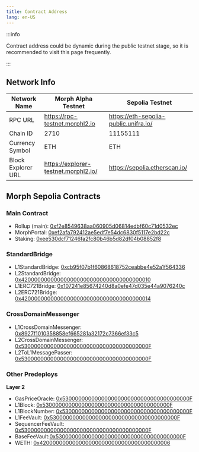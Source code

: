```yaml
---
title: Contract Address
lang: en-US
---
```


:::info

Contract address could be dynamic during the public testnet stage, so it is recommended to visit this page frequently.

:::

## Network Info

| Network Name | Morph Alpha Testnet | Sepolia Testnet |
| --- | --- | --- |
| RPC URL | https://rpc-testnet.morphl2.io | https://eth-sepolia-public.unifra.io/ |
| Chain ID | 2710 | 11155111 |
| Currency Symbol | ETH | ETH |
| Block Explorer URL | https://explorer-testnet.morphl2.io/ | https://sepolia.etherscan.io/ |

## Morph Sepolia Contracts

### Main Contract

- Rollup (main): [0xf2e8549638aa060905d06814edbf60c71d0532ec](https://sepolia.etherscan.io/address/0xf2e8549638aa060905d06814edbf60c71d0532ec)
- MorphPortal: [0xef2afa792412ae5edf7e54dc6830f5117e2bd22c](https://sepolia.etherscan.io/address/0xef2afa792412ae5edf7e54dc6830f5117e2bd22c)
- Staking: [0xee530dcf71246fa2fc80b46b5d82df04b08852f8](https://sepolia.etherscan.io/address/0xee530dcf71246fa2fc80b46b5d82df04b08852f8)

### StandardBridge

- L1StandardBridge: [0xcb95f07b1f60868618752ceabbe4e52a1f564336](https://sepolia.etherscan.io/address/0xcb95f07b1f60868618752ceabbe4e52a1f564336)
- L2StandardBridge: [0x4200000000000000000000000000000000000010](https://explorer-testnet.morphl2.io/address/0x4200000000000000000000000000000000000010)
- L1ERC721Bridge: [0x107241e85674240d8a0efe47d035e44a9076240c](https://sepolia.etherscan.io/address/x107241e85674240d8a0efe47d035e44a9076240c)
- L2ERC721Bridge: [0x4200000000000000000000000000000000000014](https://explorer-testnet.morphl2.io/address/0x4200000000000000000000000000000000000014)

### CrossDomainMessenger

- L1CrossDomainMessenger: [0x8927f1010358858ef665281a32172c7366ef33c5](https://sepolia.etherscan.io/address/0x8927f1010358858ef665281a32172c7366ef33c5)
- L2CrossDomainMessenger: [0x530000000000000000000000000000000000000F](https://explorer-testnet.morphl2.io/address/0x4200000000000000000000000000000000000007)
- L2ToL1MessagePasser: [0x530000000000000000000000000000000000000F](https://explorer-testnet.morphl2.io/address/0x5300000000000000000000000000000000000001)

### Other Predeploys

**Layer 2**

- GasPriceOracle: [0x530000000000000000000000000000000000000F](https://explorer-testnet.morphl2.io/address/0x530000000000000000000000000000000000000F)
- L1Block: [0x530000000000000000000000000000000000000F](https://explorer-testnet.morphl2.io/address/0x4200000000000000000000000000000000000015)
- L1BlockNumber: [0x530000000000000000000000000000000000000F](https://explorer-testnet.morphl2.io/address/0x4200000000000000000000000000000000000013)
- L1FeeVault: [0x530000000000000000000000000000000000000F](https://explorer-testnet.morphl2.io/address/0x420000000000000000000000000000000000001a)
- SequencerFeeVault: [0x530000000000000000000000000000000000000F](https://explorer-testnet.morphl2.io/address/0x4200000000000000000000000000000000000011)
- BaseFeeVault:[0x530000000000000000000000000000000000000F](https://explorer-testnet.morphl2.io/address/0x4200000000000000000000000000000000000019)
- WETH: [0x4200000000000000000000000000000000000006](https://explorer-testnet.morphl2.io/address/0x4200000000000000000000000000000000000006)
